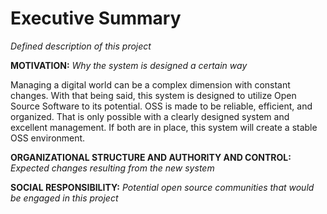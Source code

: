# Executive Summary

*Defined description of this project*

**MOTIVATION:** *Why the system is designed a certain way*

Managing a digital world can be a complex dimension with constant changes. With that being said, this system is designed to utilize Open Source Software to its potential. OSS is made to be reliable, efficient, and organized. That is only possible with a clearly designed system and excellent management. If both are in place, this system will create a stable OSS environment.


**ORGANIZATIONAL STRUCTURE AND AUTHORITY AND CONTROL:** *Expected changes resulting from the new system*

**SOCIAL RESPONSIBILITY:** *Potential open source communities that would be engaged in this project*


